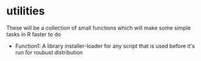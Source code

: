 # utilities
These will be a collection of small functions which will make some simple tasks in R faster to do 

* Function1: A library installer-loader for any script that is used before it's run for roubust distribution

